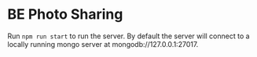 # BE Photo Sharing
Run `npm run start` to run the server.  By default the server will connect to a locally running mongo server at mongodb://127.0.0.1:27017.